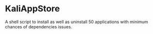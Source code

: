 # KaliAppStore
A shell script to install as well as uninstall 50 applications with minimum chances of  dependencies issues.
